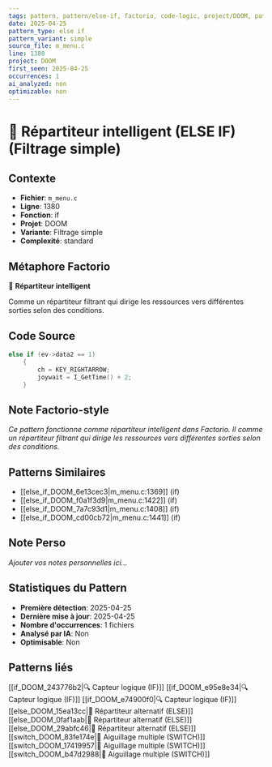 ```yaml
---
tags: pattern, pattern/else-if, factorio, code-logic, project/DOOM, pattern/variant/simple
date: 2025-04-25
pattern_type: else if
pattern_variant: simple
source_file: m_menu.c
line: 1380
project: DOOM
first_seen: 2025-04-25
occurrences: 1
ai_analyzed: non
optimizable: non
---
```


# 🔄 Répartiteur intelligent (ELSE IF) (Filtrage simple)

## Contexte
- **Fichier**: `m_menu.c`
- **Ligne**: 1380
- **Fonction**: if
- **Projet**: DOOM
- **Variante**: Filtrage simple
- **Complexité**: standard

## Métaphore Factorio
🔄 **Répartiteur intelligent**

Comme un répartiteur filtrant qui dirige les ressources vers différentes sorties selon des conditions.

## Code Source
```c
else if (ev->data2 == 1)
	{
	    ch = KEY_RIGHTARROW;
	    joywait = I_GetTime() + 2;
	}
```

## Note Factorio-style
*Ce pattern fonctionne comme répartiteur intelligent dans Factorio. Il comme un répartiteur filtrant qui dirige les ressources vers différentes sorties selon des conditions.*

## Patterns Similaires
- [[else_if_DOOM_6e13cec3|m_menu.c:1369]] (if)
- [[else_if_DOOM_f0a1f3d9|m_menu.c:1422]] (if)
- [[else_if_DOOM_7a7c93d1|m_menu.c:1408]] (if)
- [[else_if_DOOM_cd00cb72|m_menu.c:1441]] (if)

## Note Perso
*Ajouter vos notes personnelles ici...*

## Statistiques du Pattern
- **Première détection**: 2025-04-25
- **Dernière mise à jour**: 2025-04-25
- **Nombre d'occurrences**: 1 fichiers
- **Analysé par IA**: Non
- **Optimisable**: Non

## Patterns liés
[[if_DOOM_243776b2|🔍 Capteur logique (IF)]]
[[if_DOOM_e95e8e34|🔍 Capteur logique (IF)]]
[[if_DOOM_e74900f0|🔍 Capteur logique (IF)]]
[[else_DOOM_15ea13cc|🔀 Répartiteur alternatif (ELSE)]]
[[else_DOOM_0faf1aab|🔀 Répartiteur alternatif (ELSE)]]
[[else_DOOM_29abfc46|🔀 Répartiteur alternatif (ELSE)]]
[[switch_DOOM_83fe174e|🔀 Aiguillage multiple (SWITCH)]]
[[switch_DOOM_17419957|🔀 Aiguillage multiple (SWITCH)]]
[[switch_DOOM_b47d2988|🔀 Aiguillage multiple (SWITCH)]]
